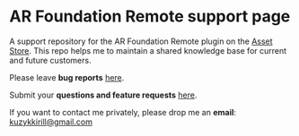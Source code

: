 # AR Foundation Remote support page
A support repository for the AR Foundation Remote plugin on the [Asset Store](https://assetstore.unity.com/packages/tools/utilities/ar-foundation-editor-remote-168773#publisher). This repo helps me to maintain a shared knowledge base for current and future customers.

Please leave **bug reports** [here](https://github.com/KirillKuzyk/ar_foundation_remote_support/issues).

Submit your **questions and feature requests** [here](https://github.com/KirillKuzyk/ar_foundation_remote_support/discussions).

If you want to contact me privately, please drop me an **email**: kuzykkirill@gmail.com
